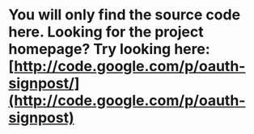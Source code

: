# You will only find the source code here. Looking for the project homepage? Try looking here: [http://code.google.com/p/oauth-signpost/](http://code.google.com/p/oauth-signpost)
